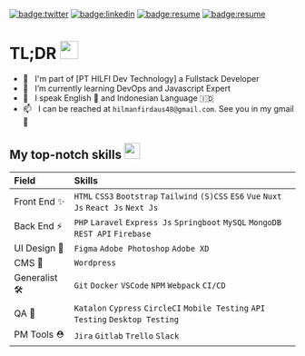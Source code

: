 <a href="https://twitter.com/hilmanfirdaus48">![badge:twitter](https://img.shields.io/badge/Twitter-1DA1F2?style=for-the-badge&logo=twitter&logoColor=white)</a>
<a href="https://www.linkedin.com/in/hilman-firdd">![badge:linkedin](https://img.shields.io/badge/LinkedIn-66666?style=for-the-badge&logo=linkedin&logoColor=white)</a>
<a href="https://portfolio-hilman-firdaus.vercel.app">![badge:resume](https://img.shields.io/badge/website-0077B5?style=for-the-badge&logo=About.me&logoColor=white)</a>
<a href="https://www.instagram.com/hilman_firdd">![badge:resume](https://img.shields.io/badge/Instagram-E4405F?style=for-the-badge&logo=instagram&logoColor=white)</a>


# TL;DR <img src="https://cdn.joypixels.com/products/previews/O6D7BMG8R2DMMNC4LLZH/3084_vam5PaUBOZubnfnTPYC2Zfj4JaiicECV.gif" width="32" />
<!-- - 🔭 &nbsp; I’m currently looking for a new job in Front End role – preferably remote worldwide. -->
- 💼 &nbsp; I'm part of [PT HILFI Dev Technology] a Fullstack Developer
- 🌱 &nbsp; I’m currently learning DevOps and Javascript Expert
- 💬 &nbsp; I speak English 🏴󠁧󠁢󠁥󠁮󠁧󠁿 and Indonesian Language 🇮🇩
- 📫 &nbsp; I can be reached at `hilmanfirdaus48@gmail.com`. See you in my gmail 👋

## My top-notch skills <img src="https://cdn.joypixels.com/products/previews/O6D7BMG8R2DMMNC4LLZH/3077_O2SFhOsxCkfgqyVoBHutvxuoKMEx9XmF.gif" width="28" />
| Field        | Skills                                                                               |
|:-------------|:-------------------------------------------------------------------------------------|
| Front End ✨  | `HTML` `CSS3` `Bootstrap` `Tailwind` `(S)CSS` `ES6` `Vue` `Nuxt Js`  `React Js`  `Next Js`  |
| Back End ⚡️   | `PHP` `Laravel` `Express Js` `Springboot` `MySQL` `MongoDB` `REST API` `Firebase`  |
| UI Design 🎨  | `Figma` `Adobe Photoshop` `Adobe XD`                              |
| CMS 🎨        | `Wordpress`                                                      |
| Generalist 🛠 | `Git` `Docker` `VSCode` `NPM` `Webpack` `CI/CD`                |
| QA 🥸        | `Katalon` `Cypress` `CircleCI` `Mobile Testing` `API Testing` `Desktop Testing` |
| PM Tools ⛑ | `Jira` `Gitlab` `Trello` `Slack` |

<!--END_SECTION:waka-->

<!-- repository because its `README.md` (this file) appears on your GitHub profile
